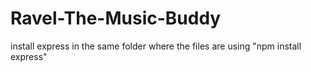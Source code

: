 # Ravel-The-Music-Buddy
install express in the same folder where the files are using 
"npm install express"